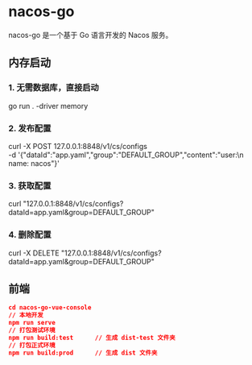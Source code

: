 # nacos-go

nacos-go 是一个基于 Go 语言开发的 Nacos 服务。

## 内存启动

### 1. 无需数据库，直接启动

go run . -driver memory

### 2. 发布配置

curl -X POST 127.0.0.1:8848/v1/cs/configs \
     -d '{"dataId":"app.yaml","group":"DEFAULT_GROUP","content":"user:\n  name: nacos"}'

### 3. 获取配置

curl "127.0.0.1:8848/v1/cs/configs?dataId=app.yaml&group=DEFAULT_GROUP"

### 4. 删除配置

curl -X DELETE "127.0.0.1:8848/v1/cs/configs?dataId=app.yaml&group=DEFAULT_GROUP"

## 前端

```json
cd nacos-go-vue-console
// 本地开发
npm run serve
// 打包测试环境
npm run build:test      // 生成 dist-test 文件夹
// 打包正式环境
npm run build:prod      // 生成 dist 文件夹
```
